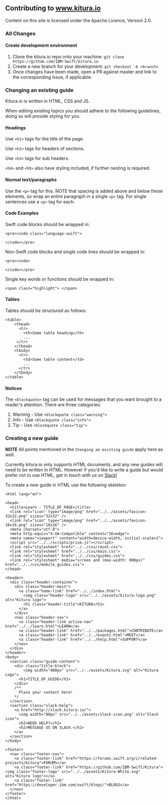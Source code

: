 ## Contributing to www.kitura.io

Content on this site is licensed under the Apache Licence, Version 2.0.

### All Changes

#### Create development environment
1. Clone the kitura.io repo onto your machine:
	`git clone https://github.com/IBM-Swift/kitura.io`
2. Create a new branch for your development:
	`git checkout -b <branch>`
3. Once changes have been made, open a PR against master and link to the corresponding issue, if applicable.

### Changing an existing guide

Kitura.io is written in HTML, CSS and JS.

When editing existing topics you should adhere to the following guidelines, doing so will provide styling for you.

#### Headings
Use `<h1>` tags for the title of the page.

Use `<h2>` tags for headers of sections.

Use `<h3>` tags for sub headers.

`<h4>` and `<h5>` also have styling included, if further nesting is required.

#### Normal text/paragraphs
Use the `<p>` tag for this.
NOTE that spacing is added above and below these elements, so wrap an entire paragraph in a single `<p>` tag.
For single sentences use a `<p>` tag for each.

#### Code Examples
Swift code blocks should be wrapped in:
```
<pre><code class="language-swift">

</code></pre>
```
Non-Swift code blocks and single code lines should be wrapped in:
```
<pre><code>

</code></pre>
```
Single key words or functions should be wrapped in:
```
<span class="highlight"> </span>
```

#### Tables
Tables should be structured as follows:
```
<table>
    <thead>
      <tr>
        <th>Some table heading</th>
        ...
     </tr>
    </thead>
    <tbody>
      <tr>
        <td>Some table content</td>
        ...
      </tr>
    </tbody>
</table>
```

#### Notices
The `<blockquote>` tag can be used for messages that you want brought to a reader's attention.
There are three categories:
1. Warning - Use `<blockquote class="warning">`
2. Info - Use `<blockquote class="info">`
3. Tip - Use `<blockquote class="tip">`

### Creating a new guide

**NOTE** All points mentioned in the `Changing an existing guide` apply here as well.

Currently kitura.io only supports HTML documents, and any new guides will need to be written in HTML.
However if you'd like to write a guide but would prefer not to use HTML, get in touch with us on [Slack!](http://slack.kitura.io/)

To create a new guide in HTML use the following skeleton:
```
<html lang="en">

<head>
  <title>Learn - TITLE_OF_PAGE</title>
  <link rel="icon" type="image/png" href="../../assets/favicon-32x32.png" sizes="32x32" />
  <link rel="icon" type="image/png" href="../../assets/favicon-16x16.png" sizes="16x16" />
  <meta charset="utf-8">
  <meta http-equiv="X-UA-Compatible" content="IE=edge">
  <meta name="viewport" content="width=device-width, initial-scale=1">
  <script src="../../scripts/prism.js"></script>
  <link rel="stylesheet" href="../../css/reset.css">
  <link rel="stylesheet" href="../../css/main.css">
  <link rel="stylesheet" href="../../css/guides.css">
  <link rel="stylesheet" media="screen and (max-width: 900px)" href="../../css/mobile_guides.css">
</head>

<header>
  <div class="header-container">
    <div class="header-main">
      <a class="home-link" href="../../index.html">
        <img class="header-logo" src="../../assets/kitura-logo.png" alt="Kitura logo">
        <h1 class="header-title">KITURA</h1>
      </a>
    </div>
    <nav class="header-nav">
      <a class="header-link active-nav" href="../../learn.html">LEARN</a>
      <a class="header-link" href="../../packages.html">CONTRIBUTE</a>
      <a class="header-link" href="../../events.html">MEET</a>
      <a class="header-link" href="../../help.html">SUPPORT</a>
    </nav>
  </div>
</header>
<body>
  <section class="guide-content">
    <div class="title-block">
        <img width="480px" src="../../assets/Kitura.svg" alt="Kitura Logo">
      <h1>TITLE_OF_GUIDE</h1>
    </div>
    /**
      Place your content here!
    */
  </section>
  <section class="slack-help">
    <a href="http://slack.kitura.io/">
      <img width="80px" src="../../assets/slack-icon.png" alt="Slack icon">
      <h2>NEED HELP?</h2>
      <h2>MESSAGE US ON SLACK.</h2>
    </a>
  </section>
</body>

<footer>
  <nav class="footer-nav">
    <a class="footer-link" href="https://forums.swift.org/c/related-projects/kitura">FORUMS</a>
    <a class="footer-link" href="https://github.com/IBM-Swift/Kitura"><img class="footer-logo" src="../../assets/Kitura-White.svg" alt="Kitura logo"></a>
    <a class="footer-link" href="https://developer.ibm.com/swift/blogs/">BLOGS</a>
  </nav>
</footer>
</html>
```
